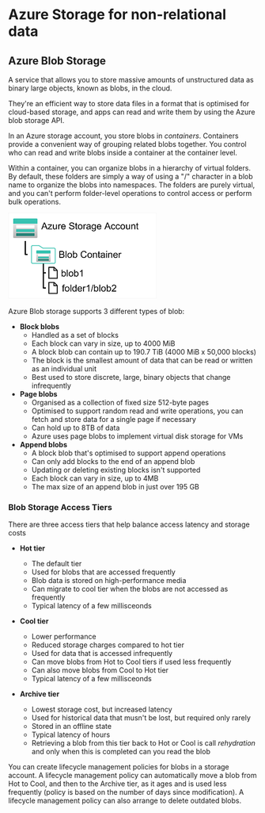 # Azure Storage for non-relational data

## Azure Blob Storage
A service that allows you to store massive amounts of unstructured data as binary large objects, known as blobs, in the cloud. 

They're an efficient way to store data files in a format that is optimised for cloud-based storage, and apps can read and write them by using the Azure blob storage API. 

In an Azure storage account, you store blobs in _containers_. Containers provide a convenient way of grouping related blobs together. You control who can read and write blobs inside a container at the container level.

Within a container, you can organize blobs in a hierarchy of virtual folders. By default, these folders are simply a way of using a "/" character in a blob name to organize the blobs into namespaces. The folders are purely virtual, and you can't perform folder-level operations to control access or perform bulk operations.

![Image displaying blob containers](blob_example.png)


Azure Blob storage supports 3 different types of blob:
* **Block blobs**
    * Handled as a set of blocks
    * Each block can vary in size, up to 4000 MiB
    * A block blob can contain up to 190.7 TiB (4000 MiB x 50,000 blocks)
    * The block is the smallest amount of data that can be read or written as an individual unit
    * Best used to store discrete, large, binary objects that change infrequently
* **Page blobs**
    * Organised as a collection of fixed size 512-byte pages
    * Optimised to support random read and write operations, you can fetch and store data for a single page if necessary
    * Can hold up to 8TB of data
    * Azure uses page blobs to implement virtual disk storage for VMs
* **Append blobs**
    * A block blob that's optimised to support append operations
    * Can only add blocks to the end of an append blob
    * Updating or deleting existing blocks isn't supported
    * Each block can vary in size, up to 4MB
    * The max size of an append blob in just over 195 GB

### Blob Storage Access Tiers
There are three access tiers that help balance access latency and storage costs
* **Hot tier**
    * The default tier
    * Used for blobs that are accessed frequently
    * Blob data is stored on high-performance media
    * Can migrate to cool tier when the blobs are not accessed as frequently
    * Typical latency of a few millisceonds

* **Cool tier**
    * Lower performance
    * Reduced storage charges compared to hot tier
    * Used for data that is accessed infrequently
    * Can move blobs from Hot to Cool tiers if used less frequently
    * Can also move blobs from Cool to Hot tier
    * Typical latency of a few millisceonds

* **Archive tier**
    * Lowest storage cost, but increased latency
    * Used for historical data that musn't be lost, but required only rarely
    * Stored in an offline state
    * Typical latency of hours
    * Retrieving a blob from this tier back to Hot or Cool is call _rehydration_ and only when this is completed can you read the blob

You can create lifecycle management policies for blobs in a storage account. A lifecycle management policy can automatically move a blob from Hot to Cool, and then to the Archive tier, as it ages and is used less frequently (policy is based on the number of days since modification). A lifecycle management policy can also arrange to delete outdated blobs.